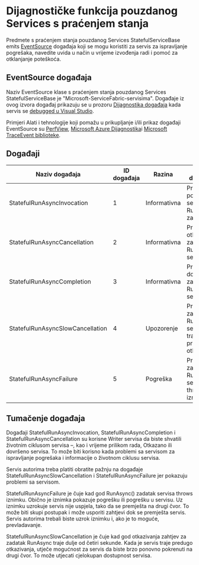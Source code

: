 <properties
   pageTitle="S praćenjem stanja servisa pouzdanog Dijagnostika | Microsoft Azure"
   description="Dijagnostičke funkcija pouzdanog Services s praćenjem stanja"
   services="service-fabric"
   documentationCenter=".net"
   authors="AlanWarwick"
   manager="timlt"
   editor=""/>

<tags
   ms.service="Service-Fabric"
   ms.devlang="dotnet"
   ms.topic="article"
   ms.tgt_pltfrm="NA"
   ms.workload="NA"
   ms.date="05/17/2016"
   ms.author="alanwar"/>

# <a name="diagnostic-functionality-for-stateful-reliable-services"></a>Dijagnostičke funkcija pouzdanog Services s praćenjem stanja
Predmete s praćenjem stanja pouzdanog Services StatefulServiceBase emits [EventSource](https://msdn.microsoft.com/library/system.diagnostics.tracing.eventsource.aspx) događaja koji se mogu koristiti za servis za ispravljanje pogrešaka, navedite uvida u način u vrijeme izvođenja radi i pomoć za otklanjanje poteškoća.

## <a name="eventsource-events"></a>EventSource događaja
Naziv EventSource klase s praćenjem stanja pouzdanog Services StatefulServiceBase je "Microsoft-ServiceFabric-servisima". Događaje iz ovog izvora događaj prikazuju se u prozoru [Dijagnostika događaja](service-fabric-diagnostics-how-to-monitor-and-diagnose-services-locally.md#view-service-fabric-system-events-in-visual-studio) kada servis se [debugged u Visual Studio](service-fabric-debugging-your-application.md).

Primjeri Alati i tehnologije koji pomažu u prikupljanje i/ili prikaz događaji EventSource su [PerfView](http://www.microsoft.com/download/details.aspx?id=28567), [Microsoft Azure Dijagnostika](../cloud-services/cloud-services-dotnet-diagnostics.md)i [Microsoft TraceEvent biblioteke](http://www.nuget.org/packages/Microsoft.Diagnostics.Tracing.TraceEvent).

## <a name="events"></a>Događaji

|Naziv događaja|ID događaja|Razina|Opis događaja|
|----------|--------|-----|-----------------|
|StatefulRunAsyncInvocation|1|Informativna|Prilikom pokretanja servisa RunAsync zadatka|
|StatefulRunAsyncCancellation|2|Informativna|Prilikom otkaže zadatak RunAsync servisa|
|StatefulRunAsyncCompletion|3|Informativna|Prilikom dovršetka zadatka RunAsync servisa|
|StatefulRunAsyncSlowCancellation|4|Upozorenje|Prilikom zadatak RunAsync servisa traje predugo otkazivanja|
|StatefulRunAsyncFailure|5|Pogreška|Prilikom zadatak RunAsync servisa throws iznimku|

## <a name="interpret-events"></a>Tumačenje događaja

Događaji StatefulRunAsyncInvocation, StatefulRunAsyncCompletion i StatefulRunAsyncCancellation su korisne Writer servisa da biste shvatili životnim ciklusom servisa –, kao i vrijeme prilikom rada, Otkazano ili dovršeno servisa. To može biti korisno kada problemi sa servisom za ispravljanje pogrešaka i informacije o životnom ciklusu servisa.

Servis autorima treba platiti obratite pažnju na događaje StatefulRunAsyncSlowCancellation i StatefulRunAsyncFailure jer pokazuju problemi sa servisom.

StatefulRunAsyncFailure je čuje kad god RunAsync() zadatak servisa throws iznimku. Obično je iznimka pokazuje pogrešku ili pogrešku u servisu. Uz iznimku uzrokuje servis nije uspjela, tako da se premješta na drugi čvor. To može biti skupi postupak i može usporiti zahtjevi dok se premješta servis. Servis autorima trebali biste uzrok iznimku i, ako je to moguće, prevladavanje.

StatefulRunAsyncSlowCancellation je čuje kad god otkazivanja zahtjev za zadatak RunAsync traje dulje od četiri sekunde. Kada je servis traje predugo otkazivanja, utječe mogućnost za servis da biste brzo ponovno pokrenuti na drugi čvor. To može utjecati cjelokupan dostupnost servisa.
